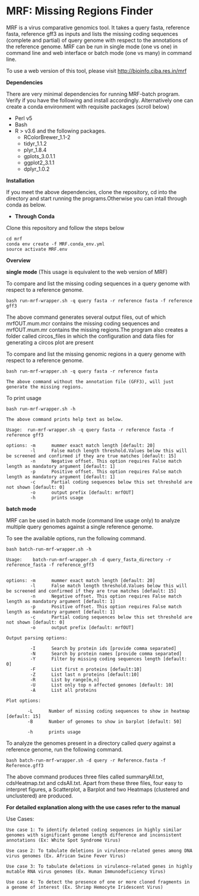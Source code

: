 # MRF: Missing Regions Finder

MRF is a virus comparative genomics tool. It takes a query fasta, reference fasta, reference gff3 as inputs and lists the missing coding sequences (complete and partial) of query genome with respect to the annotations of the reference genome. MRF can be run in single mode (one vs one) in command line and web interface or batch mode (one vs many) in command line.

To use a web version of this tool, please visit http://bioinfo.ciba.res.in/mrf

**Dependencies**

There are very minimal dependencies for running MRF-batch program. Verify if you have the following and install accordingly. Alternatively one can create a conda environment with requisite packages (scroll below)

* Perl v5
* Bash
* R > v3.6 and the following packages.
	* RColorBrewer_1.1-2 
	* tidyr_1.1.2        
	* plyr_1.8.4        
	* gplots_3.0.1.1
	* ggplot2_3.1.1      
	* dplyr_1.0.2

**Installation**

If you meet the above dependencies, clone the repository, cd into the directory and start running the programs.Otherwise you can intall through conda as below.

* **Through Conda**

Clone this repository and follow the steps below

    cd mrf
    conda env create -f MRF.conda_env.yml
    source activate MRF.env



**Overview**

**single mode** (This usage is equivalent to the web version of MRF)

To compare and list the missing coding sequences in a query genome with respect to a reference genome. 

	bash run-mrf-wrapper.sh -q query fasta -r reference fasta -f reference gff3

The above command generates several output files, out of which mrfOUT.mum.mcr contains the missing coding sequences and mrfOUT.mum.mr contains the missing regions.The program also creates a folder called circos_files in which the configuration and data files for generating a circos plot are present

To compare and list the missing genomic regions in a query genome with respect to a reference genome.

	bash run-mrf-wrapper.sh -q query fasta -r reference fasta

	The above command without the annotation file (GFF3), will just generate the missing regions.

To print usage

	bash run-mrf-wrapper.sh -h

	The above command prints help text as below.

	Usage:  run-mrf-wrapper.sh -q query fasta -r reference fasta -f reference gff3

	options: -m      mummer exact match length [default: 20]
         	 -l      False match length threshold.Values below this will be screened and confirmed if they are true matches [default: 15]
         	 -n      Negative offset. This option requires False match length as mandatory argument [default: 1]
         	 -p      Positive offset. This option requires False match length as mandatory argument [default: 1]
         	 -c      Partial coding sequences below this set threshold are not shown [default: 0]
         	 -o      output prefix [default: mrfOUT]
         	 -h      prints usage

**batch mode**

MRF can be used in batch mode (command line usage only) to analyze multiple query genomes against a single reference genome.

To see the available options, run the following command.

    bash batch-run-mrf-wrapper.sh -h

```
Usage:    batch-run-mrf-wrapper.sh -d query_fasta_directory -r reference_fasta -f reference_gff3


options: -m      mummer exact match length [default: 20]
         -l      False match length threshold.Values below this will be screened and confirmed if they are true matches [default: 15]
         -n      Negative offset. This option requires False match length as mandatory argument [default: 1]
         -p      Positive offset. This option requires False match length as mandatory argument [default: 1]
         -c      Partial coding sequences below this set threshold are not shown [default: 0]
         -o      output prefix [default: mrfOUT]

Output parsing options:

         -I      Search by protein ids [provide comma separated]
         -N      Search by protein names [provide comma separated]
         -Y      Filter by missing coding sequences length [default: 0]
         -F      List first n proteins [default:10]
         -Z      List last n proteins [default:10]
         -R      List by range[m,n]
         -U      List only top n affected genomes [default: 10]
         -A      List all proteins

Plot options:

        -L      Number of missing coding sequences to show in heatmap [default: 15]
        -B      Number of genomes to show in barplot [default: 50]

        -h      prints usage

```
To analyze the genomes present in a directory called *query* against a reference genome, run the following command.

    bash batch-run-mrf-wrapper.sh -d query -r Reference.fasta -f Reference.gff3
    
The above command produces three files called summaryAll.txt, cdsHeatmap.txt and cdsAll.txt. Apart from these three files, four easy to interpret figures,  a Scatterplot, a Barplot and two Heatmaps (clustered and unclustered) are produced.

**For detailed explanation along with the use cases refer to the manual**

Use Cases:

	Use case 1: To identify deleted coding sequences in highly similar genomes with significant genome length difference and inconsistent annotations (Ex: White Spot Syndrome Virus)

	Use case 2: To tabulate deletions in virulence-related genes among DNA virus genomes (Ex. African Swine Fever Virus)

	Use case 3: To tabulate deletions in virulence-related genes in highly mutable RNA virus genomes (Ex. Human Immunodeficiency Virus)

	Use case 4: To detect the presence of one or more cloned fragments in a genome of interest (Ex. Shrimp Hemocyte Iridescent Virus)
